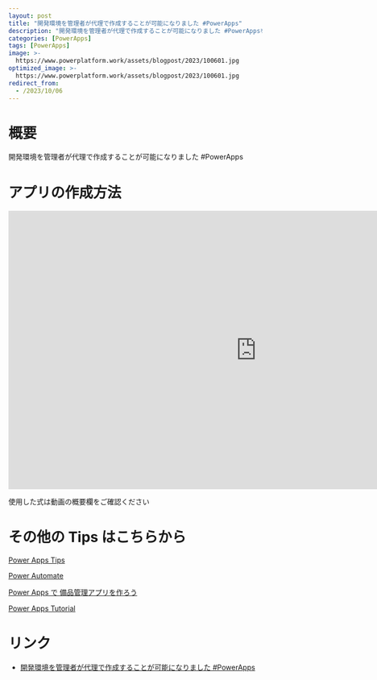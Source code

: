 ```yaml
---
layout: post
title: "開発環境を管理者が代理で作成することが可能になりました #PowerApps"
description: "開発環境を管理者が代理で作成することが可能になりました #PowerAppsを動画で分かりやすく解説"
categories: [PowerApps]
tags: [PowerApps]
image: >-
  https://www.powerplatform.work/assets/blogpost/2023/100601.jpg
optimized_image: >-
  https://www.powerplatform.work/assets/blogpost/2023/100601.jpg
redirect_from:
  - /2023/10/06
---
```



#  概要

開発環境を管理者が代理で作成することが可能になりました #PowerApps


# アプリの作成方法

<iframe width="983" height="553" src="https://www.youtube.com/embed/7rIRc8YvfVk" title="YouTube video player" frameborder="0" allow="accelerometer; autoplay; clipboard-write; encrypted-media; gyroscope; picture-in-picture" allowfullscreen></iframe>


使用した式は動画の概要欄をご確認ください


# その他の Tips はこちらから

[Power Apps Tips](https://www.youtube.com/watch?v=VrAQf3JQ7yM&list=PLVhFi1fb3DqakSLVMn22DDcySXh9jtzi- )


[Power Automate](https://www.youtube.com/watch?v=-YnJYT0ASEM&list=PLVhFi1fb3Dqbzic6GieqnLFgD3aTj-eHA)


[Power Apps で 備品管理アプリを作ろう](https://www.youtube.com/playlist?list=PLVhFi1fb3DqZM3HKb8Hea6XEL96990Fyn)


[Power Apps Tutorial](https://www.youtube.com/playlist?list=PLVhFi1fb3DqalxpL974VvAJvV4iWoSbe_)


# リンク


- [開発環境を管理者が代理で作成することが可能になりました #PowerApps](https://www.youtube.com/watch?v=7rIRc8YvfVk)

